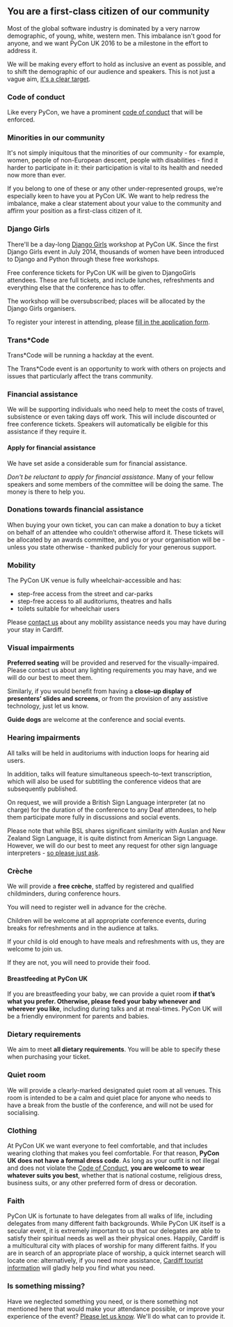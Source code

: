 ## You are a first-class citizen of our community

Most of the global software industry is dominated by a very narrow demographic, of young, white, western men. This imbalance isn't good for anyone, and we want PyCon UK 2016 to be a milestone in the effort to address it.

We will be making every effort to hold as inclusive an event as possible, and to shift the demographic of our audience and speakers. This is not just a vague aim, [it's a clear target]().

### Code of conduct
Like every PyCon, we have a prominent [code of conduct]() that will be enforced.

### Minorities in our community
It's not simply iniquitous that the minorities of our community - for example, women, people of non-European descent, people with disabilities - find it harder to participate in it: their participation is vital to its health and needed now more than ever.

If you belong to one of these or any other under-represented groups, we’re especially keen to have you at PyCon UK. We want to help redress the imbalance, make a clear statement about your value to the community and affirm your position as a first-class citizen of it.

### Django Girls
There'll be a day-long [Django Girls]() workshop at PyCon UK. Since the first Django Girls event in July 2014, thousands of women have been introduced to Django and Python through these free workshops.

Free conference tickets for PyCon UK will be given to DjangoGirls attendees. These are full tickets, and include lunches, refreshments and everything else that the conference has to offer.

The workshop will be oversubscribed; places will be allocated by the Django Girls organisers.

To register your interest in attending, please [fill in the application form]().

### Trans*Code
Trans*Code will be running a hackday at the event.

The Trans*Code event is an opportunity to work with others on projects and issues that particularly affect the trans community.

### Financial assistance
We will be supporting individuals who need help to meet the costs of travel, subsistence or even taking days off work. This will include discounted or free conference tickets. Speakers will automatically be eligible for this assistance if they require it.

#### Apply for financial assistance
We have set aside a considerable sum for financial assistance.

*Don't be reluctant to apply for financial assistance*. Many of your fellow speakers and some members of the committee will be doing the same. The money is there to help you.

### Donations towards financial assistance
When buying your own ticket, you can can make a donation to buy a ticket on behalf of an attendee who couldn’t otherwise afford it. These tickets will be allocated by an awards committee, and you or your organisation will be - unless you state otherwise - thanked publicly for your generous support.

### Mobility
The PyCon UK venue is fully wheelchair-accessible and has:

* step-free access from the street and car-parks
* step-free access to all auditoriums, theatres and halls
* toilets suitable for wheelchair users

Please [contact us]() about any mobility assistance needs you may have during your stay in Cardiff.

### Visual impairments
**Preferred seating** will be provided and reserved for the visually-impaired. Please contact us about any lighting requirements you may have, and we will do our best to meet them.

Similarly, if you would benefit from having a **close-up display of presenters’ slides and screens**, or from the provision of any assistive technology, just let us know.

**Guide dogs** are welcome at the conference and social events.

### Hearing impairments
All talks will be held in auditoriums with induction loops for hearing aid users.

In addition, talks will feature simultaneous speech-to-text transcription, which will also be used for subtitling the conference videos that are subsequently published.

On request, we will provide a British Sign Language interpreter (at no charge) for the duration of the conference to any Deaf attendees, to help them participate more fully in discussions and social events.

Please note that while BSL shares significant similarity with Auslan and New Zealand Sign Language, it is quite distinct from American Sign Language. However, we will do our best to meet any request for other sign language interpreters - [so please just ask]().

### Crèche
We will provide a **free crèche**, staffed by registered and qualified childminders, during conference hours.

You will need to register well in advance for the crèche.

Children will be welcome at all appropriate conference events, during breaks for refreshments and in the audience at talks.

If your child is old enough to have meals and refreshments with us, they are welcome to join us.

If they are not, you will need to provide their food.

#### Breastfeeding at PyCon UK
If you are breastfeeding your baby, we can provide a quiet room **if that’s what you prefer. Otherwise, please feed your baby whenever and wherever you like**, including during talks and at meal-times. PyCon UK will be a friendly environment for parents and babies.

### Dietary requirements
We aim to meet **all dietary requirements**. You will be able to specify these when purchasing your ticket.

### Quiet room
We will provide a clearly-marked designated quiet room at all venues. This room is intended to be a calm and quiet place for anyone who needs to have a break from the bustle of the conference, and will not be used for socialising.

### Clothing
At PyCon UK we want everyone to feel comfortable, and that includes wearing clothing that makes you feel comfortable. For that reason, **PyCon UK does not have a formal dress code**. As long as your outfit is not illegal and does not violate the [Code of Conduct](), **you are welcome to wear whatever suits you best**, whether that is national costume, religious dress, business suits, or any other preferred form of dress or decoration.

### Faith
PyCon UK is fortunate to have delegates from all walks of life, including delegates from many different faith backgrounds. While PyCon UK itself is a secular event, it is extremely important to us that our delegates are able to satisfy their spiritual needs as well as their physical ones. Happily, Cardiff is a multicultural city with places of worship for many different faiths. If you are in search of an appropriate place of worship, a quick internet search will locate one: alternatively, if you need more assistance, [Cardiff tourist information]() will gladly help you find what you need.

### Is something missing?
Have we neglected something you need, or is there something not mentioned here that would make your attendance possible, or improve your experience of the event? [Please let us know](). We'll do what can to provide it.
